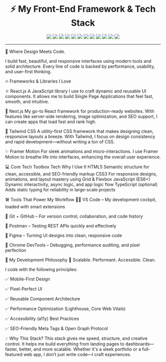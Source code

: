 
<h1 align="center">⚡ My Front-End Framework & Tech Stack</h1>
<p align="center"> 
  <img src="https://img.shields.io/badge/-HTML5-E34F26?style=for-the-badge&logo=html5&logoColor=white" /> <img src="https://img.shields.io/badge/-CSS3-1572B6?style=for-the-badge&logo=css3&logoColor=white" /> <img src="https://img.shields.io/badge/-JavaScript-F7DF1E?style=for-the-badge&logo=javascript&logoColor=black" /> <img src="https://img.shields.io/badge/-TypeScript-3178C6?style=for-the-badge&logo=typescript&logoColor=white" /> <img src="https://img.shields.io/badge/-React-61DAFB?style=for-the-badge&logo=react&logoColor=black" /> <img src="https://img.shields.io/badge/-Next.js-000000?style=for-the-badge&logo=next.js&logoColor=white" /> <img src="https://img.shields.io/badge/-Tailwind_CSS-38B2AC?style=for-the-badge&logo=tailwind-css&logoColor=white" /> <img src="https://img.shields.io/badge/-Framer_Motion-EF008F?style=for-the-badge&logo=framer&logoColor=white" /> <img src="https://img.shields.io/badge/-Figma-F24E1E?style=for-the-badge&logo=figma&logoColor=white" /> <img src="https://img.shields.io/badge/-Git-F05032?style=for-the-badge&logo=git&logoColor=white" /> <img src="https://img.shields.io/badge/-GitHub-181717?style=for-the-badge&logo=github&logoColor=white" /> <img src="https://img.shields.io/badge/-VS_Code-007ACC?style=for-the-badge&logo=visual-studio-code&logoColor=white" /> </p>

---

🧠 Where Design Meets Code.

I build fast, beautiful, and responsive interfaces using modern tools and solid architecture. Every line of code is backed by performance, usability, and user-first thinking.

🔥 Frameworks & Libraries I Love

⚛️ React.js
A JavaScript library I use to craft dynamic and reusable UI components. It allows me to build Single Page Applications that feel fast, smooth, and intuitive.

🚀 Next.js
My go-to React framework for production-ready websites. With features like server-side rendering, image optimization, and SEO support, I can create apps that load fast and rank high.

🎨 Tailwind CSS
A utility-first CSS framework that makes designing clean, responsive layouts a breeze. With Tailwind, I focus on design consistency and rapid development—without writing a ton of CSS.

✨ Framer Motion
For sleek animations and micro-interactions. I use Framer Motion to breathe life into interfaces, enhancing the overall user experience.

💻 Core Tech Toolbox
Tech	Why I Use It
HTML5	Semantic structure for clean, accessible, and SEO-friendly markup
CSS3	For responsive designs, animations, and layout mastery using Grid & Flexbox
JavaScript (ES6+)	Dynamic interactivity, async logic, and app logic flow
TypeScript (optional)	Adds static typing for reliability in large-scale projects

🛠️ Tools That Power My Workflow
🧑‍💻 VS Code – My development cockpit, loaded with smart extensions

🔄 Git + GitHub – For version control, collaboration, and code history

🧪 Postman – Testing REST APIs quickly and effectively

🧩 Figma – Turning UI designs into clean, responsive code

🧰 Chrome DevTools – Debugging, performance auditing, and pixel perfection

📐 My Development Philosophy
🧬 Scalable. Performant. Accessible. Clean.

I code with the following principles:

✅ Mobile-First Design

✅ Pixel-Perfect UI

✅ Reusable Component Architecture

✅ Performance Optimization (Lighthouse, Core Web Vitals)

✅ Accessibility (a11y) Best Practices

✅ SEO-Friendly Meta Tags & Open Graph Protocol

💡 Why This Stack?
This stack gives me speed, structure, and creative control. It helps me build everything from landing pages to dashboards—faster, better, and more scalable.
Whether it's a sleek portfolio or a full-featured web app, I don’t just write code—I craft experiences.


